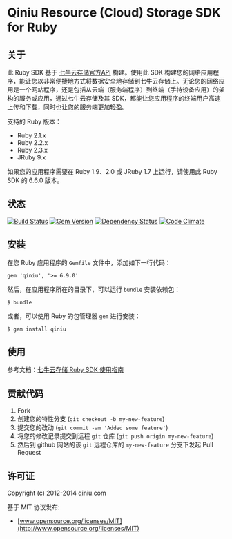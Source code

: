 # Qiniu Resource (Cloud) Storage SDK for Ruby

## 关于

此 Ruby SDK 基于 [七牛云存储官方API](http://developer.qiniu.com/docs/v6/index.html) 构建。使用此 SDK 构建您的网络应用程序，能让您以非常便捷地方式将数据安全地存储到七牛云存储上。无论您的网络应用是一个网站程序，还是包括从云端（服务端程序）到终端（手持设备应用）的架构的服务或应用，通过七牛云存储及其 SDK，都能让您应用程序的终端用户高速上传和下载，同时也让您的服务端更加轻盈。

支持的 Ruby 版本：

* Ruby 2.1.x
* Ruby 2.2.x
* Ruby 2.3.x
* JRuby 9.x

如果您的应用程序需要在 Ruby 1.9、2.0 或 JRuby 1.7 上运行，请使用此 Ruby SDK 的 6.6.0 版本。

## 状态

[![Build Status](https://api.travis-ci.org/qiniu/ruby-sdk.png?branch=master)](https://travis-ci.org/qiniu/ruby-sdk)
[![Gem Version](https://badge.fury.io/rb/qiniu.png)](http://badge.fury.io/rb/qiniu)
[![Dependency Status](https://gemnasium.com/qiniu/ruby-sdk.png)](https://gemnasium.com/qiniu/ruby-sdk)
[![Code Climate](https://codeclimate.com/github/qiniu/ruby-sdk.png)](https://codeclimate.com/github/qiniu/ruby-sdk)

## 安装

在您 Ruby 应用程序的 `Gemfile` 文件中，添加如下一行代码：

    gem 'qiniu', '>= 6.9.0'

然后，在应用程序所在的目录下，可以运行 `bundle` 安装依赖包：

    $ bundle

或者，可以使用 Ruby 的包管理器 `gem` 进行安装：

    $ gem install qiniu

## 使用

参考文档：[七牛云存储 Ruby SDK 使用指南](http://developer.qiniu.com/docs/v6/sdk/ruby-sdk.html)

## 贡献代码

1. Fork
2. 创建您的特性分支 (`git checkout -b my-new-feature`)
3. 提交您的改动 (`git commit -am 'Added some feature'`)
4. 将您的修改记录提交到远程 `git` 仓库 (`git push origin my-new-feature`)
5. 然后到 github 网站的该 `git` 远程仓库的 `my-new-feature` 分支下发起 Pull Request

## 许可证

Copyright (c) 2012-2014 qiniu.com

基于 MIT 协议发布:

* [www.opensource.org/licenses/MIT](http://www.opensource.org/licenses/MIT)

